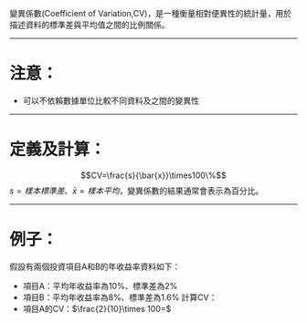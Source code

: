 變異係數(Coefficient of Variation,CV)，是一種衡量相對便異性的統計量，用於描述資料的標準差與平均值之間的比例關係。
- - - 
# 注意：
- 可以不依賴數據單位比較不同資料及之間的變異性
- - -
# 定義及計算：
$$CV=\frac{s}{\bar{x}}\times100\%$$
$s=樣本標準差、\bar{x}=樣本平均$，變異係數的結果通常會表示為百分比。
- - -
# 例子：
假設有兩個投資項目A和B的年收益率資料如下：
- 項目A：平均年收益率為10%、標準差為2%
- 項目B：平均年收益率為8%、標準差為1.6%
計算CV：
- 項目A的CV：$\frac{2}{10}\times 100=$